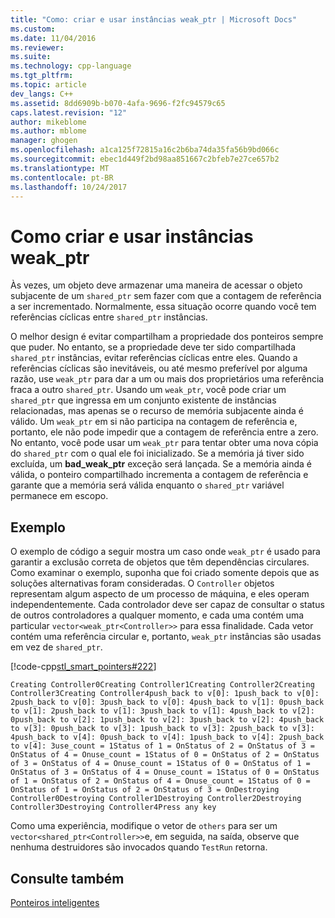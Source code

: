```yaml
---
title: "Como: criar e usar instâncias weak_ptr | Microsoft Docs"
ms.custom: 
ms.date: 11/04/2016
ms.reviewer: 
ms.suite: 
ms.technology: cpp-language
ms.tgt_pltfrm: 
ms.topic: article
dev_langs: C++
ms.assetid: 8dd6909b-b070-4afa-9696-f2fc94579c65
caps.latest.revision: "12"
author: mikeblome
ms.author: mblome
manager: ghogen
ms.openlocfilehash: a1ca125f72815a16c2b6ba74da35fa56b9bd066c
ms.sourcegitcommit: ebec1d449f2bd98aa851667c2bfeb7e27ce657b2
ms.translationtype: MT
ms.contentlocale: pt-BR
ms.lasthandoff: 10/24/2017
---
```

# <a name="how-to-create-and-use-weakptr-instances"></a>Como criar e usar instâncias weak_ptr
Às vezes, um objeto deve armazenar uma maneira de acessar o objeto subjacente de um `shared_ptr` sem fazer com que a contagem de referência a ser incrementado. Normalmente, essa situação ocorre quando você tem referências cíclicas entre `shared_ptr` instâncias.  
  
 O melhor design é evitar compartilham a propriedade dos ponteiros sempre que puder. No entanto, se a propriedade deve ter sido compartilhada `shared_ptr` instâncias, evitar referências cíclicas entre eles. Quando a referências cíclicas são inevitáveis, ou até mesmo preferível por alguma razão, use `weak_ptr` para dar a um ou mais dos proprietários uma referência fraca a outro `shared_ptr`. Usando um `weak_ptr`, você pode criar um `shared_ptr` que ingressa em um conjunto existente de instâncias relacionadas, mas apenas se o recurso de memória subjacente ainda é válido. Um `weak_ptr` em si não participa na contagem de referência e, portanto, ele não pode impedir que a contagem de referência entre a zero. No entanto, você pode usar um `weak_ptr` para tentar obter uma nova cópia do `shared_ptr` com o qual ele foi inicializado. Se a memória já tiver sido excluída, um **bad_weak_ptr** exceção será lançada. Se a memória ainda é válida, o ponteiro compartilhado incrementa a contagem de referência e garante que a memória será válida enquanto o `shared_ptr` variável permanece em escopo.  
  
## <a name="example"></a>Exemplo  
 O exemplo de código a seguir mostra um caso onde `weak_ptr` é usado para garantir a exclusão correta de objetos que têm dependências circulares. Como examinar o exemplo, suponha que foi criado somente depois que as soluções alternativas foram consideradas. O `Controller` objetos representam algum aspecto de um processo de máquina, e eles operam independentemente. Cada controlador deve ser capaz de consultar o status de outros controladores a qualquer momento, e cada uma contém uma particular `vector<weak_ptr<Controller>>` para essa finalidade. Cada vetor contém uma referência circular e, portanto, `weak_ptr` instâncias são usadas em vez de `shared_ptr`.  
  
 [!code-cpp[stl_smart_pointers#222](../cpp/codesnippet/CPP/how-to-create-and-use-weak-ptr-instances_1.cpp)]  
  
```Output  
Creating Controller0Creating Controller1Creating Controller2Creating Controller3Creating Controller4push_back to v[0]: 1push_back to v[0]: 2push_back to v[0]: 3push_back to v[0]: 4push_back to v[1]: 0push_back to v[1]: 2push_back to v[1]: 3push_back to v[1]: 4push_back to v[2]: 0push_back to v[2]: 1push_back to v[2]: 3push_back to v[2]: 4push_back to v[3]: 0push_back to v[3]: 1push_back to v[3]: 2push_back to v[3]: 4push_back to v[4]: 0push_back to v[4]: 1push_back to v[4]: 2push_back to v[4]: 3use_count = 1Status of 1 = OnStatus of 2 = OnStatus of 3 = OnStatus of 4 = Onuse_count = 1Status of 0 = OnStatus of 2 = OnStatus of 3 = OnStatus of 4 = Onuse_count = 1Status of 0 = OnStatus of 1 = OnStatus of 3 = OnStatus of 4 = Onuse_count = 1Status of 0 = OnStatus of 1 = OnStatus of 2 = OnStatus of 4 = Onuse_count = 1Status of 0 = OnStatus of 1 = OnStatus of 2 = OnStatus of 3 = OnDestroying Controller0Destroying Controller1Destroying Controller2Destroying Controller3Destroying Controller4Press any key  
```  
  
 Como uma experiência, modifique o vetor de `others` para ser um `vector<shared_ptr<Controller>>`e, em seguida, na saída, observe que nenhuma destruidores são invocados quando `TestRun` retorna.  
  
## <a name="see-also"></a>Consulte também  
 [Ponteiros inteligentes](../cpp/smart-pointers-modern-cpp.md)